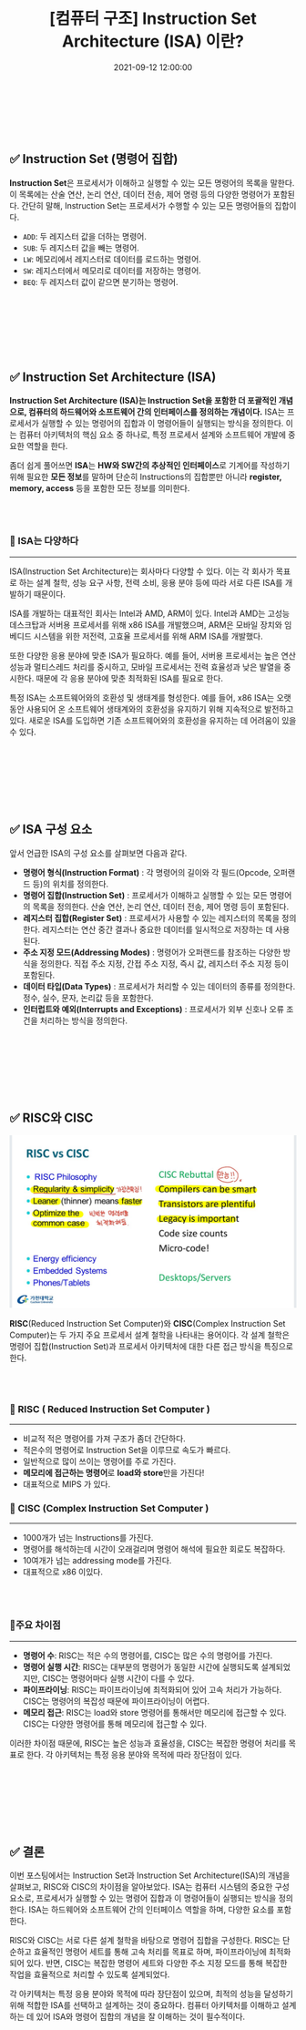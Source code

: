 ﻿---
published: true
title: "[컴퓨터 구조] Instruction Set Architecture (ISA) 이란?"
date: 2021-09-12 12:00:00
toc: true
toc_sticky: true
toc_label: "ISA란?"
categories:
- Computer Architecture
tags:
- Computer Architecture
---

<br><br><br>

## ✅ Instruction Set (명령어 집합)

**Instruction Set**은 프로세서가 이해하고 실행할 수 있는 모든 명령어의 목록을 말한다. 이 목록에는 산술 연산, 논리 연산, 데이터 전송, 제어 명령 등의 다양한 명령어가 포함된다. 간단히 말해, Instruction Set는 프로세서가 수행할 수 있는 모든 명령어들의 집합이다.

-   `ADD`: 두 레지스터 값을 더하는 명령어.
-   `SUB`: 두 레지스터 값을 빼는 명령어.
-   `LW`: 메모리에서 레지스터로 데이터를 로드하는 명령어.
-   `SW`: 레지스터에서 메모리로 데이터를 저장하는 명령어.
-   `BEQ`: 두 레지스터 값이 같으면 분기하는 명령어.


<br><br><br><Br><Br><Br>

## ✅ Instruction Set Architecture (ISA)

**Instruction Set Architecture (ISA)는 Instruction Set을 포함한 더 포괄적인 개념으로,  컴퓨터의 하드웨어와 소프트웨어 간의 인터페이스를 정의하는 개념이다.** ISA는 프로세서가 실행할 수 있는 명령어의 집합과 이 명령어들이 실행되는 방식을 정의한다. 이는 컴퓨터 아키텍처의 핵심 요소 중 하나로, 특정 프로세서 설계와 소프트웨어 개발에 중요한 역할을 한다.

좀더 쉽게 풀어쓰면 **ISA**는 **HW와 SW간의 추상적인 인터페이스**로 기계어를 작성하기 위해 필요한 **모든 정보**를 말하며 단순히 Instructions의 집합뿐만 아니라 **register, memory, access** 등을 포함한 모든 정보를 의미한다. 


<BR><BR>

### 📌 ISA는 다양하다
<hr>

ISA(Instruction Set Architecture)는 회사마다 다양할 수 있다. 이는 각 회사가 목표로 하는 설계 철학, 성능 요구 사항, 전력 소비, 응용 분야 등에 따라 서로 다른 ISA를 개발하기 때문이다.

ISA를 개발하는 대표적인 회사는 Intel과 AMD, ARM이 있다. Intel과 AMD는 고성능 데스크탑과 서버용 프로세서를 위해 x86 ISA를 개발했으며, ARM은 모바일 장치와 임베디드 시스템을 위한 저전력, 고효율 프로세서를 위해 ARM ISA를 개발했다.

또한 다양한 응용 분야에 맞춘 ISA가 필요하다. 예를 들어, 서버용 프로세서는 높은 연산 성능과 멀티스레드 처리를 중시하고, 모바일 프로세서는 전력 효율성과 낮은 발열을 중시한다. 때문에 각 응용 분야에 맞춘 최적화된 ISA를 필요로 한다.

특정 ISA는 소프트웨어와의 호환성 및 생태계를 형성한다. 예를 들어, x86 ISA는 오랫동안 사용되어 온 소프트웨어 생태계와의 호환성을 유지하기 위해 지속적으로 발전하고 있다. 새로운 ISA를 도입하면 기존 소프트웨어와의 호환성을 유지하는 데 어려움이 있을 수 있다.

<BR><BR><BR><BR><BR><BR>

## ✅ ISA 구성 요소
앞서 언급한 ISA의 구성 요소를 살펴보면 다음과 같다.

-   **명령어 형식(Instruction Format)** : 각 명령어의 길이와 각 필드(Opcode, 오퍼랜드 등)의 위치를 정의한다.
-   **명령어 집합(Instruction Set)** : 프로세서가 이해하고 실행할 수 있는 모든 명령어의 목록을 정의한다. 산술 연산, 논리 연산, 데이터 전송, 제어 명령 등이 포함된다.
-   **레지스터 집합(Register Set)** : 프로세서가 사용할 수 있는 레지스터의 목록을 정의한다. 레지스터는 연산 중간 결과나 중요한 데이터를 일시적으로 저장하는 데 사용된다.
-   **주소 지정 모드(Addressing Modes)** : 명령어가 오퍼랜드를 참조하는 다양한 방식을 정의한다. 직접 주소 지정, 간접 주소 지정, 즉시 값, 레지스터 주소 지정 등이 포함된다.
-   **데이터 타입(Data Types)** : 프로세서가 처리할 수 있는 데이터의 종류를 정의한다. 정수, 실수, 문자, 논리값 등을 포함한다.
-   **인터럽트와 예외(Interrupts and Exceptions)** : 프로세서가 외부 신호나 오류 조건을 처리하는 방식을 정의한다.


<br><br><Br><Br><Br><Br>




## ✅ RISC와 CISC

<p align="center">
<img src="https://github.com/idkim97/idkim97.github.io/blob/master/img/RISC.jpg?raw=true">
</p>

**RISC**(Reduced Instruction Set Computer)와 **CISC**(Complex Instruction Set Computer)는 두 가지 주요 프로세서 설계 철학을 나타내는 용어이다. 각 설계 철학은 명령어 집합(Instruction Set)과 프로세서 아키텍처에 대한 다른 접근 방식을 특징으로 한다.

<BR><BR>


### 📌 RISC ( Reduced Instruction Set Computer )
<hr>

- 비교적 적은 명령어를 가져 구조가 좀더 간단하다.
- 적은수의 명령어로 Instruction Set을 이루므로 속도가 빠르다.
- 일반적으로 많이 쓰이는 명령어를 주로 가진다.
- **메모리에 접근하는 명령어**로 **load와 store**만을 가진다!
- 대표적으로 MIPS 가 있다.



### 📌 CISC (Complex Instruction Set Computer )
<hr>

- 1000개가 넘는 Instructions를 가진다.
- 명령어를 해석하는데 시간이 오래걸리며 명령어 해석에 필요한 회로도 복잡하다.
- 10여개가 넘는 addressing mode를 가진다.
- 대표적으로 x86 이있다.



<br><br>

### 📌주요 차이점 
<hr>

-   **명령어 수**: RISC는 적은 수의 명령어를, CISC는 많은 수의 명령어를 가진다.
-   **명령어 실행 시간**: RISC는 대부분의 명령어가 동일한 시간에 실행되도록 설계되었지만, CISC는 명령어마다 실행 시간이 다를 수 있다.
-   **파이프라이닝**: RISC는 파이프라이닝에 최적화되어 있어 고속 처리가 가능하다. CISC는 명령어의 복잡성 때문에 파이프라이닝이 어렵다.
-   **메모리 접근**: RISC는 load와 store 명령어를 통해서만 메모리에 접근할 수 있다. CISC는 다양한 명령어를 통해 메모리에 접근할 수 있다.

이러한 차이점 때문에, RISC는 높은 성능과 효율성을, CISC는 복잡한 명령어 처리를 목표로 한다. 각 아키텍처는 특정 응용 분야와 목적에 따라 장단점이 있다.

<br><br><br><br><br><br>

## ✅ 결론

이번 포스팅에서는 Instruction Set과 Instruction Set Architecture(ISA)의 개념을 살펴보고, RISC와 CISC의 차이점을 알아보았다. ISA는 컴퓨터 시스템의 중요한 구성 요소로, 프로세서가 실행할 수 있는 명령어 집합과 이 명령어들이 실행되는 방식을 정의한다. ISA는 하드웨어와 소프트웨어 간의 인터페이스 역할을 하며, 다양한 요소를 포함한다.

RISC와 CISC는 서로 다른 설계 철학을 바탕으로 명령어 집합을 구성한다. RISC는 단순하고 효율적인 명령어 세트를 통해 고속 처리를 목표로 하며, 파이프라이닝에 최적화되어 있다. 반면, CISC는 복잡한 명령어 세트와 다양한 주소 지정 모드를 통해 복잡한 작업을 효율적으로 처리할 수 있도록 설계되었다.

각 아키텍처는 특정 응용 분야와 목적에 따라 장단점이 있으며, 최적의 성능을 달성하기 위해 적합한 ISA를 선택하고 설계하는 것이 중요하다. 컴퓨터 아키텍처를 이해하고 설계하는 데 있어 ISA와 명령어 집합의 개념을 잘 이해하는 것이 필수적이다.



